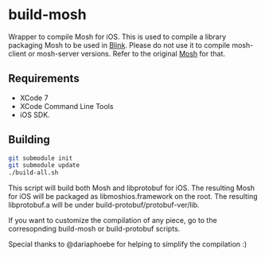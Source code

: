 # build-mosh
Wrapper to compile Mosh for iOS. This is used to compile a library packaging Mosh to be used in [Blink](http://github.com/blinksh/blink). Please do not use it to compile mosh-client or mosh-server versions. Refer to the original [Mosh](https://github.com/mobile-shell/mosh) for that.

## Requirements
- XCode 7
- XCode Command Line Tools
- iOS SDK.

## Building
```bash
git submodule init
git submodule update
./build-all.sh
```

This script will build both Mosh and libprotobuf for iOS. The resulting Mosh for iOS will be packaged as libmoshios.framework on the root. The resulting libprotobuf.a will be under build-protobuf/protobuf-ver/lib.

If you want to customize the compilation of any piece, go to the corresopnding build-mosh or build-protobuf scripts.

Special thanks to @dariaphoebe for helping to simplify the compilation :)
